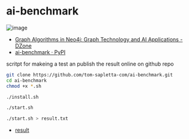 # ai-benchmark

![image](https://github.com/tom-sapletta-com/ai-benchmark/assets/5669657/9bf0bb5c-b8c6-4eb3-8b35-319e6f37e0c7)

+ [Graph Algorithms in Neo4j: Graph Technology and AI Applications - DZone](https://dzone.com/articles/graph-algorithms-in-neo4j-graph-technology-amp-ai)
+ [ai-benchmark · PyPI](https://pypi.org/project/ai-benchmark/)

scritpt for makeing a test an publish the result online on github repo

```bash
git clone https://github.com/tom-sapletta-com/ai-benchmark.git
cd ai-benchmark
chmod +x *.sh
```

```bash
./install.sh
```



```bash
./start.sh
```


```bash
./start.sh > result.txt
```


+ [result](result.md)
